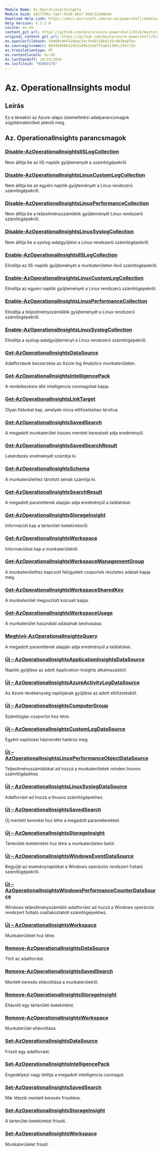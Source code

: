 ```yaml
---
Module Name: Az.OperationalInsights
Module Guid: e827799a-7abf-4538-a61f-94dc52a48bd4
Download Help Link: https://docs.microsoft.com/en-us/powershell/module/az.operationalinsights
Help Version: 4.3.2.0
Locale: en-US
content_git_url: https://github.com/Azure/azure-powershell/blob/master/src/OperationalInsights/OperationalInsights/help/Az.OperationalInsights.md
original_content_git_url: https://github.com/Azure/azure-powershell/blob/master/src/OperationalInsights/OperationalInsights/help/Az.OperationalInsights.md
ms.openlocfilehash: c8409c04f41bbac54cfb40118b4135c9830a07be
ms.sourcegitcommit: 0b94b9566124331d0b15eb7f5a811305c254172e
ms.translationtype: MT
ms.contentlocale: hu-HU
ms.lasthandoff: 10/15/2019
ms.locfileid: "93665578"
---
```

# Az. OperationalInsights modul
## Leírás
Ez a témakör az Azure-alapú üzemeltetési adatparancsmagok súgótémaköröket jeleníti meg.

## Az. OperationalInsights parancsmagok
### [Disable-AzOperationalInsightsIISLogCollection](Disable-AzOperationalInsightsIISLogCollection.md)
Nem állítja be az IIS-naplók gyűjteményét a számítógépekről.

### [Disable-AzOperationalInsightsLinuxCustomLogCollection](Disable-AzOperationalInsightsLinuxCustomLogCollection.md)
Nem állítja be az egyéni naplók gyűjteményét a Linux rendszerű számítógépekről.

### [Disable-AzOperationalInsightsLinuxPerformanceCollection](Disable-AzOperationalInsightsLinuxPerformanceCollection.md)
Nem állítja be a teljesítményszámlálók gyűjteményét Linux rendszerű számítógépekről.

### [Disable-AzOperationalInsightsLinuxSyslogCollection](Disable-AzOperationalInsightsLinuxSyslogCollection.md)
Nem állítja be a syslog-adatgyűjtést a Linux rendszerű számítógépekről.

### [Enable-AzOperationalInsightsIISLogCollection](Enable-AzOperationalInsightsIISLogCollection.md)
Elindítja az IIS-naplók gyűjteményét a munkaterületen lévő számítógépekről.

### [Enable-AzOperationalInsightsLinuxCustomLogCollection](Enable-AzOperationalInsightsLinuxCustomLogCollection.md)
Elindítja az egyéni naplók gyűjteményét a Linux rendszerű számítógépekről.

### [Enable-AzOperationalInsightsLinuxPerformanceCollection](Enable-AzOperationalInsightsLinuxPerformanceCollection.md)
Elindítja a teljesítményszámlálók gyűjteményét a Linux rendszerű számítógépekről.

### [Enable-AzOperationalInsightsLinuxSyslogCollection](Enable-AzOperationalInsightsLinuxSyslogCollection.md)
Elindítja a syslog-adatgyűjteményt a Linux rendszerű számítógépekről.

### [Get-AzOperationalInsightsDataSource](Get-AzOperationalInsightsDataSource.md)
Adatforrások beszerzése az Azure log Analytics-munkaterületen.

### [Get-AzOperationalInsightsIntelligencePack](Get-AzOperationalInsightsIntelligencePack.md)
A rendelkezésre álló intelligencia csomagokat kapja.

### [Get-AzOperationalInsightsLinkTarget](Get-AzOperationalInsightsLinkTarget.md)
Olyan fiókokat kap, amelyek nincs előfizetéshez társítva.

### [Get-AzOperationalInsightsSavedSearch](Get-AzOperationalInsightsSavedSearch.md)
A megadott munkaterület összes mentett keresését adja eredményül.

### [Get-AzOperationalInsightsSavedSearchResult](Get-AzOperationalInsightsSavedSearchResult.md)
Lekérdezés eredményét számítja ki.

### [Get-AzOperationalInsightsSchema](Get-AzOperationalInsightsSchema.md)
A munkaterülethez társított sémát számítja ki.

### [Get-AzOperationalInsightsSearchResult](Get-AzOperationalInsightsSearchResult.md)
A megadott paraméterek alapján adja eredményül a találatokat.

### [Get-AzOperationalInsightsStorageInsight](Get-AzOperationalInsightsStorageInsight.md)
Információt kap a tárterület-betekintésről.

### [Get-AzOperationalInsightsWorkspace](Get-AzOperationalInsightsWorkspace.md)
Információkat kap a munkaterületről.

### [Get-AzOperationalInsightsWorkspaceManagementGroup](Get-AzOperationalInsightsWorkspaceManagementGroup.md)
A munkaterülethez kapcsolt felügyeleti csoportok részletes adatait kapja meg.

### [Get-AzOperationalInsightsWorkspaceSharedKey](Get-AzOperationalInsightsWorkspaceSharedKey.md)
A munkaterület megosztott kulcsait kapja.

### [Get-AzOperationalInsightsWorkspaceUsage](Get-AzOperationalInsightsWorkspaceUsage.md)
A munkaterület használati adatainak beolvasása

### [Meghívó-AzOperationalInsightsQuery](Invoke-AzOperationalInsightsQuery.md)
A megadott paraméterek alapján adja eredményül a találatokat.

### [Új – AzOperationalInsightsApplicationInsightsDataSource](New-AzOperationalInsightsApplicationInsightsDataSource.md)
Naplók gyűjtése az adott Application-Insights alkalmazásból.

### [Új – AzOperationalInsightsAzureActivityLogDataSource](New-AzOperationalInsightsAzureActivityLogDataSource.md)
Az Azure-tevékenység naplójának gyűjtése az adott előfizetésből.

### [Új – AzOperationalInsightsComputerGroup](New-AzOperationalInsightsComputerGroup.md)
Számítógép-csoportot hoz létre.

### [Új – AzOperationalInsightsCustomLogDataSource](New-AzOperationalInsightsCustomLogDataSource.md)
Egyéni naplózási házirendet határoz meg.

### [Új – AzOperationalInsightsLinuxPerformanceObjectDataSource](New-AzOperationalInsightsLinuxPerformanceObjectDataSource.md)
Teljesítményszámlálókat ad hozzá a munkaterületek minden linuxos számítógépéhez.

### [Új – AzOperationalInsightsLinuxSyslogDataSource](New-AzOperationalInsightsLinuxSyslogDataSource.md)
Adatforrást ad hozzá a linuxos számítógépekhez.

### [Új – AzOperationalInsightsSavedSearch](New-AzOperationalInsightsSavedSearch.md)
Új mentett keresést hoz létre a megadott paraméterekkel.

### [Új – AzOperationalInsightsStorageInsight](New-AzOperationalInsightsStorageInsight.md)
Tárterület-betekintést hoz létre a munkaterületen belül.

### [Új – AzOperationalInsightsWindowsEventDataSource](New-AzOperationalInsightsWindowsEventDataSource.md)
Begyűjti az eseménynaplókat a Windows operációs rendszert futtató számítógépekről.

### [Új – AzOperationalInsightsWindowsPerformanceCounterDataSource](New-AzOperationalInsightsWindowsPerformanceCounterDataSource.md)
Windows teljesítményszámláló-adatforrást ad hozzá a Windows operációs rendszert futtató csatlakoztatott számítógépekhez.

### [Új – AzOperationalInsightsWorkspace](New-AzOperationalInsightsWorkspace.md)
Munkaterületet hoz létre.

### [Remove-AzOperationalInsightsDataSource](Remove-AzOperationalInsightsDataSource.md)
Törli az adatforrást.

### [Remove-AzOperationalInsightsSavedSearch](Remove-AzOperationalInsightsSavedSearch.md)
Mentett keresés eltávolítása a munkaterületről.

### [Remove-AzOperationalInsightsStorageInsight](Remove-AzOperationalInsightsStorageInsight.md)
Eltávolít egy tárterület-betekintést.

### [Remove-AzOperationalInsightsWorkspace](Remove-AzOperationalInsightsWorkspace.md)
Munkaterület eltávolítása.

### [Set-AzOperationalInsightsDataSource](Set-AzOperationalInsightsDataSource.md)
Frissít egy adatforrást.

### [Set-AzOperationalInsightsIntelligencePack](Set-AzOperationalInsightsIntelligencePack.md)
Engedélyezi vagy letiltja a megadott intelligencia csomagot.

### [Set-AzOperationalInsightsSavedSearch](Set-AzOperationalInsightsSavedSearch.md)
Már létezik mentett keresés frissítése.

### [Set-AzOperationalInsightsStorageInsight](Set-AzOperationalInsightsStorageInsight.md)
A tárterület-betekintést frissíti.

### [Set-AzOperationalInsightsWorkspace](Set-AzOperationalInsightsWorkspace.md)
Munkaterületet frissít.

